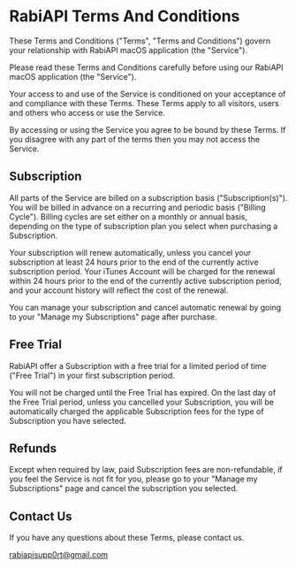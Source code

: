 # RabiAPI Terms And Conditions

These Terms and Conditions ("Terms", "Terms and Conditions") govern your relationship with RabiAPI macOS application (the "Service").

Please read these Terms and Conditions carefully before using our RabiAPI macOS application (the "Service").

Your access to and use of the Service is conditioned on your acceptance of and compliance with these Terms. These Terms apply to all visitors, users and others who access or use the Service.

By accessing or using the Service you agree to be bound by these Terms. If you disagree with any part of the terms then you may not access the Service.

## Subscription

All parts of the Service are billed on a subscription basis ("Subscription(s)"). You will be billed in advance on a recurring and periodic basis ("Billing Cycle"). Billing cycles are set either on a monthly or annual basis, depending on the type of subscription plan you select when purchasing a Subscription.

Your subscription will renew automatically, unless you cancel your subscription at least 24 hours prior to the end of the currently active subscription period. Your iTunes Account will be charged for the renewal within 24 hours prior to the end of the currently active subscription period, and your account history will reflect the cost of the renewal.

You can manage your subscription and cancel automatic renewal by going to your "Manage my Subscriptions" page after purchase.

## Free Trial

RabiAPI offer a Subscription with a free trial for a limited period of time ("Free Trial") in your first subscription period.

You will not be charged until the Free Trial has expired. On the last day of the Free Trial period, unless you cancelled your Subscription, you will be automatically charged the applicable Subscription fees for the type of Subscription you have selected.

## Refunds

Except when required by law, paid Subscription fees are non-refundable, if you feel the Service is not fit for you, please go to your "Manage my Subscriptions" page and cancel the subscription you selected.

## Contact Us

If you have any questions about these Terms, please contact us.

rabiapisupp0rt@gmail.com
